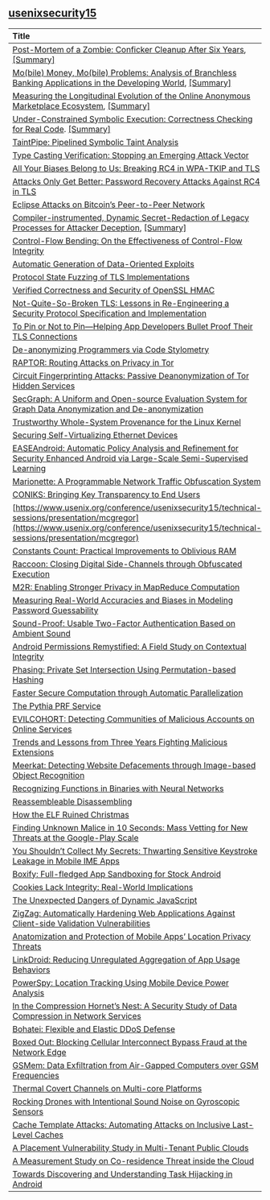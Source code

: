 ## [usenixsecurity15](https://www.usenix.org/conference/usenixsecurity15/technical-sessions)


|Title| Abstract| Full| Related|
|:----|:----|:----|:---|
|[Post-Mortem of a Zombie: Conficker Cleanup After Six Years](https://www.usenix.org/conference/usenixsecurity15/technical-sessions/presentation/asghari), [[Summary]](./file/zombie_clean_up.md)|09/11/2015| |*|
[Mo(bile) Money, Mo(bile) Problems: Analysis of Branchless Banking Applications in the Developing World](), [[Summary]](./file/mobile_money_app.md)|09/12/2015| | *|
|[Measuring the Longitudinal Evolution of the Online Anonymous Marketplace Ecosystem](https://www.usenix.org/conference/usenixsecurity15/technical-sessions/presentation/soska), [[Summary]](./file/anonymous_market.md)|09/14/2015| |*|
|[Under-Constrained Symbolic Execution: Correctness Checking for Real Code](https://www.usenix.org/conference/usenixsecurity15/technical-sessions/presentation/ramos). [[Summary]](file/code_checking.md)|09/14/2015| |*|
|[TaintPipe: Pipelined Symbolic Taint Analysis](https://www.usenix.org/conference/usenixsecurity15/technical-sessions/presentation/ming)|09/15/2015| |*|
|[Type Casting Verification: Stopping an Emerging Attack Vector](https://www.usenix.org/conference/usenixsecurity15/technical-sessions/presentation/lee)|09/15/2015| |*|
|[All Your Biases Belong to Us: Breaking RC4 in WPA-TKIP and TLS](https://www.usenix.org/conference/usenixsecurity15/technical-sessions/presentation/vanhoef)|09/15/2015| |*|
|[Attacks Only Get Better: Password Recovery Attacks Against RC4 in TLS](https://www.usenix.org/conference/usenixsecurity15/technical-sessions/presentation/garman)|09/15/2015| |*|
|[Eclipse Attacks on Bitcoin’s Peer-to-Peer Network](https://www.usenix.org/conference/usenixsecurity15/technical-sessions/presentation/heilman)|09/15/2015| |*|
|[Compiler-instrumented, Dynamic Secret-Redaction of Legacy Processes for Attacker Deception](https://www.usenix.org/conference/usenixsecurity15/technical-sessions/presentation/araujo), [[Summary]](./file/attacker_deception.md)|09/15/2015||*|
|[Control-Flow Bending: On the Effectiveness of Control-Flow Integrity](https://www.usenix.org/conference/usenixsecurity15/technical-sessions/presentation/carlini)|09/15/2015||*|
|[Automatic Generation of Data-Oriented Exploits](https://www.usenix.org/conference/usenixsecurity15/technical-sessions/presentation/hu)|09/15/2015| |*|
|[Protocol State Fuzzing of TLS Implementations](https://www.usenix.org/conference/usenixsecurity15/technical-sessions/presentation/de-ruiter)|09/15/2015| |*|
|[Verified Correctness and Security of OpenSSL HMAC](https://www.usenix.org/conference/usenixsecurity15/technical-sessions/presentation/beringer)|09/15/2015| |*|
|[Not-Quite-So-Broken TLS: Lessons in Re-Engineering a Security Protocol Specification and Implementation](https://www.usenix.org/conference/usenixsecurity15/technical-sessions/presentation/kaloper-mersinjak)|09/15/2015| |*|
|[To Pin or Not to Pin—Helping App Developers Bullet Proof Their TLS Connections](https://www.usenix.org/conference/usenixsecurity15/technical-sessions/presentation/oltrogge)|09/15/2015| |*|
|[De-anonymizing Programmers via Code Stylometry](https://www.usenix.org/conference/usenixsecurity15/technical-sessions/presentation/caliskan-islam)|09/15/2015| |**|
|[RAPTOR: Routing Attacks on Privacy in Tor](https://www.usenix.org/conference/usenixsecurity15/technical-sessions/presentation/sun)|09/15/2015| |*|
|[Circuit Fingerprinting Attacks: Passive Deanonymization of Tor Hidden Services](https://www.usenix.org/conference/usenixsecurity15/technical-sessions/presentation/kwon)|09/15/2015| |*|
|[SecGraph: A Uniform and Open-source Evaluation System for Graph Data Anonymization and De-anonymization](https://www.usenix.org/conference/usenixsecurity15/technical-sessions/presentation/ji)|09/15/2015| |*|
|[Trustworthy Whole-System Provenance for the Linux Kernel](https://www.usenix.org/conference/usenixsecurity15/technical-sessions/presentation/bates)|09/15/2015| |*|
|[Securing Self-Virtualizing Ethernet Devices](https://www.usenix.org/conference/usenixsecurity15/technical-sessions/presentation/smolyar)|09/15/2015| |*|
|[EASEAndroid: Automatic Policy Analysis and Refinement for Security Enhanced Android via Large-Scale Semi-Supervised Learning](https://www.usenix.org/conference/usenixsecurity15/technical-sessions/presentation/wang-ruowen)|09/15/2015| |**|
|[Marionette: A Programmable Network Traffic Obfuscation System](https://www.usenix.org/conference/usenixsecurity15/technical-sessions/presentation/dyer)|09/15/2015| |**|
|[CONIKS: Bringing Key Transparency to End Users](https://www.usenix.org/conference/usenixsecurity15/technical-sessions/presentation/melara)|09/15/2015| |**|
|[https://www.usenix.org/conference/usenixsecurity15/technical-sessions/presentation/mcgregor](https://www.usenix.org/conference/usenixsecurity15/technical-sessions/presentation/mcgregor)|09/15/2015| |**|
|[Constants Count: Practical Improvements to Oblivious RAM](https://www.usenix.org/conference/usenixsecurity15/technical-sessions/presentation/ren-ling)|09/15/2015| |*|
|[Raccoon: Closing Digital Side-Channels through Obfuscated Execution](https://www.usenix.org/conference/usenixsecurity15/technical-sessions/presentation/rane)|09/15/2015| |***|
|[M2R: Enabling Stronger Privacy in MapReduce Computation](https://www.usenix.org/conference/usenixsecurity15/technical-sessions/presentation/dinh)|09/16/2015| |*|
|[Measuring Real-World Accuracies and Biases in Modeling Password Guessability](https://www.usenix.org/conference/usenixsecurity15/technical-sessions/presentation/ur)|09/16/2015| |***|
|[Sound-Proof: Usable Two-Factor Authentication Based on Ambient Sound](https://www.usenix.org/conference/usenixsecurity15/technical-sessions/presentation/karapanos)|09/16/2015| |***|
|[Android Permissions Remystified: A Field Study on Contextual Integrity](https://www.usenix.org/conference/usenixsecurity15/technical-sessions/presentation/wijesekera)| 09/16/2015| |*|
|[Phasing: Private Set Intersection Using Permutation-based Hashing](https://www.usenix.org/conference/usenixsecurity15/technical-sessions/presentation/pinkas)| 09/16/2015| |*|
|[Faster Secure Computation through Automatic Parallelization](https://www.usenix.org/conference/usenixsecurity15/technical-sessions/presentation/buescher)|09/16/2015| |*|
|[The Pythia PRF Service](https://www.usenix.org/conference/usenixsecurity15/technical-sessions/presentation/everspaugh)|09/16/2015| |*|
|[EVILCOHORT: Detecting Communities of Malicious Accounts on Online Services](https://www.usenix.org/conference/usenixsecurity15/technical-sessions/presentation/stringhini)|09/16/2015| |**|
|[Trends and Lessons from Three Years Fighting Malicious Extensions](https://www.usenix.org/conference/usenixsecurity15/technical-sessions/presentation/jagpal)|09/16/2015| |**|
|[Meerkat: Detecting Website Defacements through Image-based Object Recognition](https://www.usenix.org/conference/usenixsecurity15/technical-sessions/presentation/borgolte)|09/16/2015| |****|
|[Recognizing Functions in Binaries with Neural Networks](https://www.usenix.org/conference/usenixsecurity15/technical-sessions/presentation/shin)|09/16/2015| |***|
|[Reassembleable Disassembling](https://www.usenix.org/conference/usenixsecurity15/technical-sessions/presentation/wang-shuai)|09/16/2015| |*|
|[How the ELF Ruined Christmas](https://www.usenix.org/conference/usenixsecurity15/technical-sessions/presentation/di-frederico)| 09/16/2015| |*****|
|[Finding Unknown Malice in 10 Seconds: Mass Vetting for New Threats at the Google-Play Scale](https://www.usenix.org/conference/usenixsecurity15/technical-sessions/presentation/chen-kai)|09/16/2015| |*|
|[You Shouldn’t Collect My Secrets: Thwarting Sensitive Keystroke Leakage in Mobile IME Apps](https://www.usenix.org/conference/usenixsecurity15/technical-sessions/presentation/chen-jin)|09/16/2015| |*|
|[Boxify: Full-fledged App Sandboxing for Stock Android](https://www.usenix.org/conference/usenixsecurity15/technical-sessions/presentation/backes)|09/16/2015| |*|
|[Cookies Lack Integrity: Real-World Implications](https://www.usenix.org/conference/usenixsecurity15/technical-sessions/presentation/zheng)|09/16/2015| |*|
|[The Unexpected Dangers of Dynamic JavaScript](https://www.usenix.org/conference/usenixsecurity15/technical-sessions/presentation/lekies)|09/16/2015| |**|
|[ZigZag: Automatically Hardening Web Applications Against Client-side Validation Vulnerabilities](https://www.usenix.org/conference/usenixsecurity15/technical-sessions/presentation/weissbacher)|09/16/2015| |*|
|[Anatomization and Protection of Mobile Apps’ Location Privacy Threats](https://www.usenix.org/conference/usenixsecurity15/technical-sessions/presentation/fawaz)|09/16/2015| |*|
|[LinkDroid: Reducing Unregulated Aggregation of App Usage Behaviors](https://www.usenix.org/conference/usenixsecurity15/technical-sessions/presentation/feng)|09/16/2015| |***|
|[PowerSpy: Location Tracking Using Mobile Device Power Analysis](https://www.usenix.org/conference/usenixsecurity15/technical-sessions/presentation/michalevsky)|09/16/2015| |***|
|[In the Compression Hornet’s Nest: A Security Study of Data Compression in Network Services](https://www.usenix.org/conference/usenixsecurity15/technical-sessions/presentation/pellegrino)|09/16/2015| |***|
|[Bohatei: Flexible and Elastic DDoS Defense](https://www.usenix.org/conference/usenixsecurity15/technical-sessions/presentation/fayaz)|09/16/2015| |***|
|[Boxed Out: Blocking Cellular Interconnect Bypass Fraud at the Network Edge](https://www.usenix.org/conference/usenixsecurity15/technical-sessions/presentation/reaves-boxed)|09/16/2015| |*|
|[GSMem: Data Exfiltration from Air-Gapped Computers over GSM Frequencies](https://www.usenix.org/conference/usenixsecurity15/technical-sessions/presentation/guri)|09/16/2015| |**|
|[Thermal Covert Channels on Multi-core Platforms](https://www.usenix.org/conference/usenixsecurity15/technical-sessions/presentation/masti)|09/16/2015| |*****|
|[Rocking Drones with Intentional Sound Noise on Gyroscopic Sensors](https://www.usenix.org/conference/usenixsecurity15/technical-sessions/presentation/son)|09/16/2015| |*|
|[Cache Template Attacks: Automating Attacks on Inclusive Last-Level Caches](https://www.usenix.org/conference/usenixsecurity15/technical-sessions/presentation/gruss)|09/16/2015| |***|
|[A Placement Vulnerability Study in Multi-Tenant Public Clouds](https://www.usenix.org/conference/usenixsecurity15/technical-sessions/presentation/varadarajan)|09/16/2015| |*****|
|[A Measurement Study on Co-residence Threat inside the Cloud](https://www.usenix.org/conference/usenixsecurity15/technical-sessions/presentation/xu)|09/16/2015| |*****|
|[Towards Discovering and Understanding Task Hijacking in Android](https://www.usenix.org/conference/usenixsecurity15/technical-sessions/presentation/ren-chuangang)|09/16/2015| |*|
